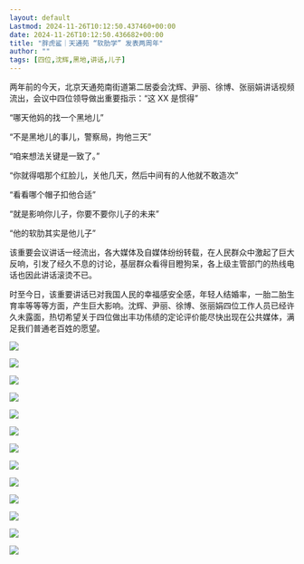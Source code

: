 ```yaml
---
layout: default
Lastmod: 2024-11-26T10:12:50.437460+00:00
date: 2024-11-26T10:12:50.436682+00:00
title: "胖虎鲨｜天通苑 “软肋学” 发表两周年"
author: ""
tags: [四位,沈辉,黑地,讲话,儿子]
---
```


两年前的今天，北京天通苑南街道第二居委会沈辉、尹丽、徐博、张丽娟讲话视频流出，会议中四位领导做出重要指示：“这 XX 是惯得”

“哪天他妈的找一个黑地儿”

“不是黑地儿的事儿，警察局，拘他三天”

“咱来想法关键是一致了。”

“你就得唱那个红脸儿，关他几天，然后中间有的人他就不敢造次”

“看看哪个帽子扣他合适”

“就是影响你儿子，你要不要你儿子的未来”

“他的软肋其实是他儿子”

该重要会议讲话一经流出，各大媒体及自媒体纷纷转载，在人民群众中激起了巨大反响，引发了经久不息的讨论，基层群众看得目瞪狗呆，各上级主管部门的热线电话也因此讲话滚烫不已。

时至今日，该重要讲话已对我国人民的幸福感安全感，年轻人结婚率，一胎二胎生育率等等等方面，产生巨大影响。沈辉、尹丽、徐博、张丽娟四位工作人员已经许久未露面，热切希望关于四位做出丰功伟绩的定论评价能尽快出现在公共媒体，满足我们普通老百姓的愿望。

![](https://images.weserv.nl/?url=https%3A//chinadigitaltimes.net/chinese/files/2024/11/post-713464-6744934ff29af.)

![](https://images.weserv.nl/?url=https%3A//chinadigitaltimes.net/chinese/files/2024/11/post-713464-674493501c65b.)

![](https://images.weserv.nl/?url=https%3A//chinadigitaltimes.net/chinese/files/2024/11/post-713464-674493503be88.)

![](https://images.weserv.nl/?url=https%3A//chinadigitaltimes.net/chinese/files/2024/11/post-713464-6744935056af7.)

![](https://images.weserv.nl/?url=https%3A//chinadigitaltimes.net/chinese/files/2024/11/post-713464-6744935073fe9.)

![](https://images.weserv.nl/?url=https%3A//chinadigitaltimes.net/chinese/files/2024/11/post-713464-674493508eece.)

![](https://images.weserv.nl/?url=https%3A//chinadigitaltimes.net/chinese/files/2024/11/post-713464-67449350ace9f.)

![](https://images.weserv.nl/?url=https%3A//chinadigitaltimes.net/chinese/files/2024/11/post-713464-67449350cadf8.)

![](https://images.weserv.nl/?url=https%3A//chinadigitaltimes.net/chinese/files/2024/11/post-713464-67449350e9295.)

![](https://images.weserv.nl/?url=https%3A//chinadigitaltimes.net/chinese/files/2024/11/post-713464-674493511155b.)

![](https://images.weserv.nl/?url=https%3A//chinadigitaltimes.net/chinese/files/2024/11/post-713464-674493512dcb4.)

![](https://images.weserv.nl/?url=https%3A//chinadigitaltimes.net/chinese/files/2024/11/post-713464-674493514c907.)

![](https://images.weserv.nl/?url=https%3A//chinadigitaltimes.net/chinese/files/2024/11/post-713464-67449351697e3.)

